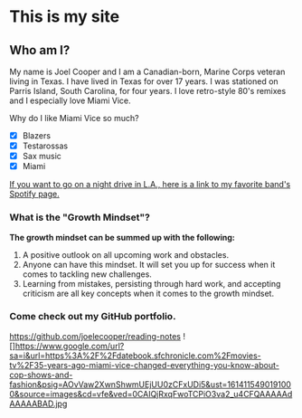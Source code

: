 # This is my site

## Who am I?
My name is Joel Cooper and I am a Canadian-born, Marine Corps veteran living in Texas. I have lived in Texas for
over 17 years. I was stationed on Parris Island, South Carolina, for four years. I love retro-style 80's remixes and
I especially love Miami Vice.

Why do I like Miami Vice so much?
- [x] Blazers
- [x] Testarossas
- [x] Sax music
- [x] Miami

[If you want to go on a night drive in L.A., here is a link to my favorite band's Spotify page.](https://open.spotify.com/artist/2NFrAuh8RQdQoS7iYFbckw?si=UmNiLzr5Qd2h9dffIG7iAw)

### What is the "Growth Mindset"?
**The growth mindset can be summed up with the following:**
1. A positive outlook on all upcoming work and obstacles.
2. Anyone can have this mindset. It will set you up for success when it comes to tackling new challenges.
3. Learning from mistakes, persisting through hard work, and accepting criticism are all key concepts when it comes to the growth mindset.

### Come check out my GitHub portfolio.
https://github.com/joelecooper/reading-notes
![]https://www.google.com/url?sa=i&url=https%3A%2F%2Fdatebook.sfchronicle.com%2Fmovies-tv%2F35-years-ago-miami-vice-changed-everything-you-know-about-cop-shows-and-fashion&psig=AOvVaw2XwnShwmUEjUU0zCFxUDi5&ust=1614115490191000&source=images&cd=vfe&ved=0CAIQjRxqFwoTCPiO3va2_u4CFQAAAAAdAAAAABAD.jpg
